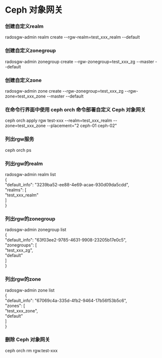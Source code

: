 # Ceph 对象网关

### 创建自定义realm
radosgw-admin realm create --rgw-realm=test_xxx_realm --default<br>
### 创建自定义zonegroup
radosgw-admin zonegroup create --rgw-zonegroup=test_xxx_zg --master --default<br>
### 创建自定义zone
radosgw-admin zone create --rgw-zonegroup=test_xxx_zg --rgw-zone=test_xxx_zone --master --default<br>
### 在命令行界面中使用 ceph orch 命令部署自定义 Ceph 对象网关
ceph orch apply rgw test-xxx --realm=test_xxx_realm --zone=test_xxx_zone --placement="2 ceph-01 ceph-02"<br>

### 列出rgw服务<br>
ceph orch ps<br>

### 列出rgw的realm<br>
radosgw-admin realm list<br>
{<br>
    "default_info": "3239ba52-ee88-4e69-acae-930d09da5cdd",<br>
    "realms": [<br>
        "test_xxx_realm"<br>
    ]<br>
}<br>

### 列出rgw的zonegroup<br>
radosgw-admin zonegroup list<br> 
{<br>
    "default_info": "63f03ee2-9785-4631-9908-23205b17e0c5",<br>
    "zonegroups": [<br>
        "test_xxx_zg",<br>
        "default"<br>
    ]<br>
}<br>

### 列出rgw的zone<br>
radosgw-admin zone list<br> 
{<br>
    "default_info": "67069c4a-335d-4fb2-9464-17b56f53b5c6",<br>
    "zones": [<br>
        "test_xxx_zone",<br>
        "default"<br>
    ]<br>
}<br>

### 删除 Ceph 对象网关
ceph orch rm rgw.test-xxx<br>

